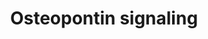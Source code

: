 ---
annotations:
- type: Pathway Ontology
  value: signaling pathway pertinent to development
- type: Pathway Ontology
  value: signaling pathway
authors:
- Mkutmon
- Eweitz
description: Study of regulation of promatrix metalloproteinase-9 (MMP-9) by osteopontin
  (OPN) through IKK signaling pathway.
last-edited: 2021-05-21
organisms:
- Bos taurus
redirect_from:
- /index.php/Pathway:WP3156
- /instance/WP3156
schema-jsonld:
- '@context': https://schema.org/
  '@id': https://wikipathways.github.io/pathways/WP3156.html
  '@type': Dataset
  creator:
    '@type': Organization
    name: WikiPathways
  description: Study of regulation of promatrix metalloproteinase-9 (MMP-9) by osteopontin
    (OPN) through IKK signaling pathway.
  keywords:
  - NIK
  - CHUK
  - MAPK1
  - MAP2K1
  - SPP1
  - MAPK3
  - INTB3
  - ITGAV
  - PLAU
  - RELA
  - IKBKB
  - NFKB1
  - MMP9
  license: CC0
  name: Osteopontin signaling
seo: CreativeWork
title: Osteopontin signaling
wpid: WP3156
---